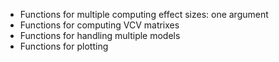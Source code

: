 - Functions for multiple computing effect sizes: one argument 
- Functions for computing VCV matrixes
- Functions for handling multiple models
- Functions for plotting


